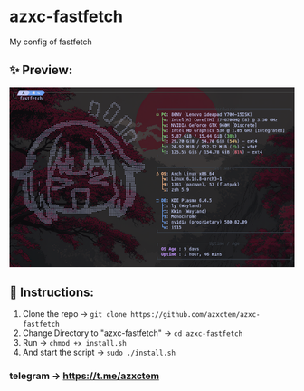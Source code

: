 # azxc-fastfetch
My config of fastfetch

## ✨ Preview:
![alt text](https://github.com/azxctem/azxc-fastfetch/blob/main/config/Screenshot_20251006_152522.png?raw=true)

## 📕 Instructions:
1. Clone the repo -> ```git clone https://github.com/azxctem/azxc-fastfetch```
2. Change Directory to "azxc-fastfetch" -> ```cd azxc-fastfetch```
3. Run -> ```chmod +x install.sh```
4. And start the script -> ```sudo ./install.sh```

### telegram -> https://t.me/azxctem
